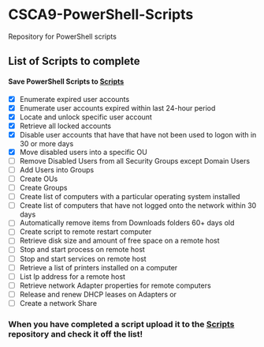 # CSCA9-PowerShell-Scripts
Repository for PowerShell scripts 
## List of Scripts to complete
#### Save PowerShell Scripts to [Scripts](Scripts)
- [X] Enumerate expired user accounts
- [X] Enumerate user accounts expired within last 24-hour period
- [X] Locate and unlock specific user account
- [X] Retrieve all locked accounts
- [X] Disable user accounts that have that have not been used to logon with in 30 or more days
- [X] Move disabled users into a specific OU
- [ ] Remove Disabled Users from all Security Groups except Domain Users
- [ ] Add Users into Groups
- [ ] Create OUs
- [ ] Create Groups
- [ ] Create list of computers with a particular operating system installed
- [ ] Create list of computers that have not logged onto the network within 30 days
- [ ] Automatically remove items from Downloads folders 60+ days old
- [ ] Create script to remote restart computer
- [ ] Retrieve disk size and amount of free space on a remote host
- [ ] Stop and start process on remote host
- [ ] Stop and start services on remote host
- [ ] Retrieve a list of printers installed on a computer
- [ ] List Ip address for a remote host
- [ ] Retrieve network Adapter properties for remote computers
- [ ] Release and renew DHCP leases on Adapters or 
- [ ] Create a network Share 
### When you have completed a script upload it to the [Scripts](Scripts) repository and check it off the list!
